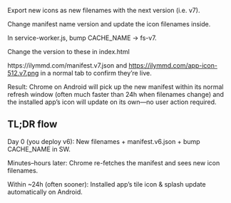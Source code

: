 Export new icons as new filenames with the next version (i.e. v7).

Change manifest name version and update the icon filenames inside.

In service-worker.js, bump CACHE_NAME → fs-v7.

Change the version to these in index.html
<link rel="manifest" href="manifest.
<link rel="manifest" href="/manifest.
<link rel="icon" type="image/png" sizes="32x32" href="/favicon-32x32.
<link rel="icon" type="image/png" sizes="96x96" href="/favicon-96x96.
<link rel="icon" href="/favicon.
<link rel="apple-touch-icon" sizes="180x180" href="/apple-touch-icon.
<link rel="icon" type="image/png" sizes="192x192" href="/web-app-manifest-192x192.
<link rel="icon" type="image/png" sizes="512x512" href="/web-app-manifest-512x512.
Deploy files.

Open https://ilymmd.com/manifest.v7.json and https://ilymmd.com/app-icon-512.v7.png in a normal tab to confirm they’re live.

Result: Chrome on Android will pick up the new manifest within its normal refresh window (often much faster than 24h when filenames change) and the installed app’s icon will update on its own—no user action required.


## **TL;DR flow**

Day 0 (you deploy v6):
New filenames + manifest.v6.json + bump CACHE_NAME in SW.

Minutes–hours later:
Chrome re-fetches the manifest and sees new icon filenames.

Within ~24h (often sooner):
Installed app’s tile icon & splash update automatically on Android.
